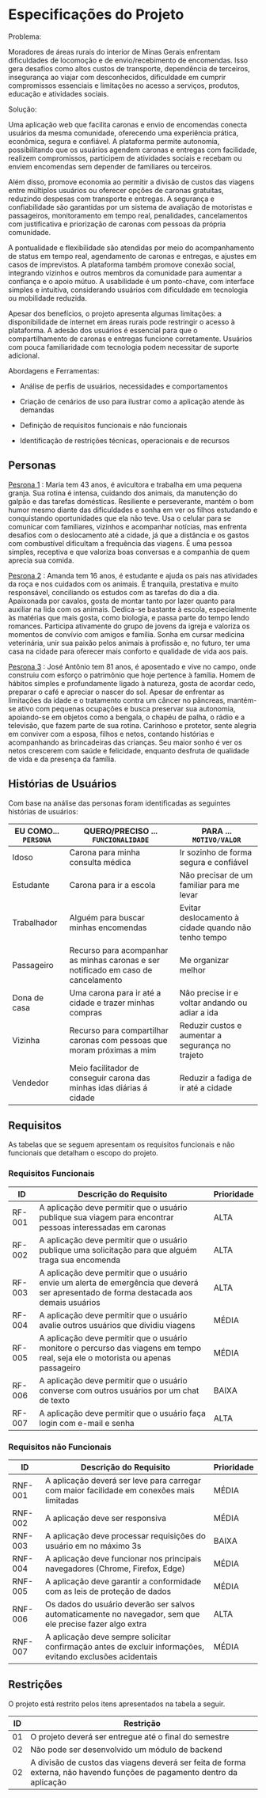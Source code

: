 # Especificações do Projeto

Problema:

Moradores de áreas rurais do interior de Minas Gerais enfrentam dificuldades de locomoção e de envio/recebimento de encomendas. Isso gera desafios como altos custos de transporte, dependência de terceiros, insegurança ao viajar com desconhecidos, dificuldade em cumprir compromissos essenciais e limitações no acesso a serviços, produtos, educação e atividades sociais.

Solução:

Uma aplicação web que facilita caronas e envio de encomendas conecta usuários da mesma comunidade, oferecendo uma experiência prática, econômica, segura e confiável. A plataforma permite autonomia, possibilitando que os usuários agendem caronas e entregas com facilidade, realizem compromissos, participem de atividades sociais e recebam ou enviem encomendas sem depender de familiares ou terceiros.

Além disso, promove economia ao permitir a divisão de custos das viagens entre múltiplos usuários ou oferecer opções de caronas gratuitas, reduzindo despesas com transporte e entregas. A segurança e confiabilidade são garantidas por um sistema de avaliação de motoristas e passageiros, monitoramento em tempo real, penalidades, cancelamentos com justificativa e priorização de caronas com pessoas da própria comunidade.

A pontualidade e flexibilidade são atendidas por meio do acompanhamento de status em tempo real, agendamento de caronas e entregas, e ajustes em casos de imprevistos. A plataforma também promove conexão social, integrando vizinhos e outros membros da comunidade para aumentar a confiança e o apoio mútuo. A usabilidade é um ponto-chave, com interface simples e intuitiva, considerando usuários com dificuldade em tecnologia ou mobilidade reduzida.

Apesar dos benefícios, o projeto apresenta algumas limitações: a disponibilidade de internet em áreas rurais pode restringir o acesso à plataforma. A adesão dos usuários é essencial para que o compartilhamento de caronas e entregas funcione corretamente. Usuários com pouca familiaridade com tecnologia podem necessitar de suporte adicional.

Abordagens e Ferramentas:

- Análise de perfis de usuários, necessidades e comportamentos

- Criação de cenários de uso para ilustrar como a aplicação atende às demandas

- Definição de requisitos funcionais e não funcionais

- Identificação de restrições técnicas, operacionais e de recursos


## Personas

[Pesrona 1](https://github.com/ICEI-PUC-Minas-PMV-SI/pmv-si-2025-2-pe1-t3-rota-mais/blob/main/docs/img/maria.png) : Maria tem 43 anos, é avicultora e trabalha em uma pequena granja. Sua rotina é intensa, cuidando dos animais, da manutenção do galpão e das tarefas domésticas. Resiliente e perseverante, mantém o bom humor mesmo diante das dificuldades e sonha em ver os filhos estudando e conquistando oportunidades que ela não teve. Usa o celular para se comunicar com familiares, vizinhos e acompanhar notícias, mas enfrenta desafios com o deslocamento até a cidade, já que a distância e os gastos com combustível dificultam a frequência das viagens. É uma pessoa simples, receptiva e que valoriza boas conversas e a companhia de quem aprecia sua comida.

[Pesrona 2](https://github.com/ICEI-PUC-Minas-PMV-SI/pmv-si-2025-2-pe1-t3-rota-mais/blob/main/docs/img/amanda.jpeg) : Amanda tem 16 anos, é estudante e ajuda os pais nas atividades da roça e nos cuidados com os animais. É tranquila, prestativa e muito responsável, conciliando os estudos com as tarefas do dia a dia. Apaixonada por cavalos, gosta de montar tanto por lazer quanto para auxiliar na lida com os animais. Dedica-se bastante à escola, especialmente às matérias que mais gosta, como biologia, e passa parte do tempo lendo romances. Participa ativamente do grupo de jovens da igreja e valoriza os momentos de convívio com amigos e família. Sonha em cursar medicina veterinária, unir sua paixão pelos animais à profissão e, no futuro, ter uma casa na cidade para oferecer mais conforto e qualidade de vida aos pais.

[Pesrona 3](https://github.com/ICEI-PUC-Minas-PMV-SI/pmv-si-2025-2-pe1-t3-rota-mais/blob/main/docs/img/jose_antonio.png) : José Antônio tem 81 anos, é aposentado e vive no campo, onde construiu com esforço o patrimônio que hoje pertence à família. Homem de hábitos simples e profundamente ligado à natureza, gosta de acordar cedo, preparar o café e apreciar o nascer do sol. Apesar de enfrentar as limitações da idade e o tratamento contra um câncer no pâncreas, mantém-se ativo com pequenas ocupações e busca preservar sua autonomia, apoiando-se em objetos como a bengala, o chapéu de palha, o rádio e a televisão, que fazem parte de sua rotina. Carinhoso e protetor, sente alegria em conviver com a esposa, filhos e netos, contando histórias e acompanhando as brincadeiras das crianças. Seu maior sonho é ver os netos crescerem com saúde e felicidade, enquanto desfruta de qualidade de vida e da presença da família.


## Histórias de Usuários

Com base na análise das personas foram identificadas as seguintes histórias de usuários:

|EU COMO... `PERSONA`| QUERO/PRECISO ... `FUNCIONALIDADE`                                                 |PARA ... `MOTIVO/VALOR`                              |
|--------------------|------------------------------------------------------------------------------------|-----------------------------------------------------|
|Idoso               | Carona para minha consulta médica                                                  | Ir sozinho de forma segura e confiável              |
|Estudante           | Carona para ir a escola                                                            | Não precisar de um familiar para me levar           |
|Trabalhador         | Alguém para buscar minhas encomendas                                               | Evitar deslocamento à cidade quando não tenho tempo |
|Passageiro          | Recurso para acompanhar as minhas caronas e ser notificado em caso de cancelamento | Me organizar melhor                                 | 
|Dona de casa        | Uma carona para ir até a cidade e trazer minhas compras                            | Não precise ir e voltar andando ou adiar a ida      |
|Vizinha             | Recurso para compartilhar caronas com pessoas que moram próximas a mim             | Reduzir custos e aumentar a segurança no trajeto    |
|Vendedor            | Meio facilitador de conseguir carona das minhas idas diárias á cidade              | Reduzir a fadiga de ir até a cidade                 |


## Requisitos

As tabelas que se seguem apresentam os requisitos funcionais e não funcionais que detalham o escopo do projeto.

### Requisitos Funcionais

|ID    | Descrição do Requisito  | Prioridade | 
|------|-----------------------------------------|----| 
|RF-001| A aplicação deve permitir que o usuário publique sua viagem para encontrar pessoas interessadas em caronas | ALTA |  
|RF-002| A aplicação deve permitir que o usuário publique uma solicitação para que alguém traga sua encomenda | ALTA | 
|RF-003| A aplicação deve permitir que o usuário envie um alerta de emergência que deverá ser apresentado de forma destacada aos demais usuários | ALTA |
|RF-004| A aplicação deve permitir que o usuário avalie outros usuários que dividiu viagens | MÉDIA |
|RF-005| A aplicação deve permitir que o usuário monitore o percurso das viagens em tempo real, seja ele o motorista ou apenas passageiro | MÉDIA |
|RF-006| A aplicação deve permitir que o usuário converse com outros usuários por um chat de texto | BAIXA |
|RF-007| A aplicação deve permitir que o usuário faça login com e-mail e senha | ALTA |

### Requisitos não Funcionais

|ID     | Descrição do Requisito  |Prioridade |
|-------|-------------------------|----|
|RNF-001| A aplicação deverá ser leve para carregar com maior facilidade em conexões mais limitadas | MÉDIA |
|RNF-002| A aplicação deve ser responsiva | MÉDIA | 
|RNF-003| A aplicação deve processar requisições do usuário em no máximo 3s |  BAIXA |
|RNF-004| A aplicação deve funcionar nos principais navegadores (Chrome, Firefox, Edge) | MÉDIA |
|RNF-005| A aplicação deve garantir a conformidade com as leis de proteção de dados | MÉDIA |
|RNF-006| Os dados do usuário deverão ser salvos automaticamente no navegador, sem que ele precise fazer algo extra | ALTA |
|RNF-007| A aplicação deve sempre solicitar confirmação antes de excluir informações, evitando exclusões acidentais | MÉDIA |

## Restrições

O projeto está restrito pelos itens apresentados na tabela a seguir.

|ID| Restrição                                             |
|--|-------------------------------------------------------|
|01| O projeto deverá ser entregue até o final do semestre |
|02| Não pode ser desenvolvido um módulo de backend        |
|02| A divisão de custos das viagens deverá ser feita de forma externa, não havendo funções de pagamento dentro da aplicação        |
